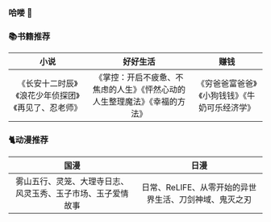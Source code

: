 ### 哈喽 👋

### 📚书籍推荐
|小说|好好生活|赚钱|
|:---:|:---:|:---:|
|《长安十二时辰》《浪花少年侦探团》《再见了、忍老师》|《掌控：开启不疲惫、不焦虑的人生》《怦然心动的人生整理魔法》《幸福的方法》|《穷爸爸富爸爸》《小狗钱钱》《牛奶可乐经济学》|

### 🐈动漫推荐
|国漫|日漫|
|:---:|:---:|
|雾山五行、灵笼、大理寺日志、风灵玉秀、玉子市场、玉子爱情故事|日常、ReLIFE、从零开始的异世界生活、刀剑神域、鬼灭之刃|


<!--
**Urchinzhou/Urchinzhou** is a ✨ _special_ ✨ repository because its `README.md` (this file) appears on your GitHub profile.

Here are some ideas to get you started:

- 🔭 I’m currently working on ...
- 🌱 I’m currently learning ...
- 👯 I’m looking to collaborate on ...
- 🤔 I’m looking for help with ...
- 💬 Ask me about ...
- 📫 How to reach me: ...
- 😄 Pronouns: ...
- ⚡ Fun fact: ...
-->
